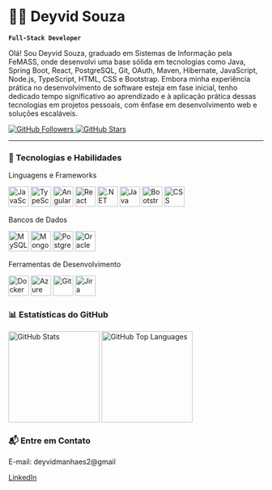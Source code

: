 # 👨‍💻 Deyvid Souza

**`Full-Stack Developer`**

Olá! Sou Deyvid Souza, graduado em Sistemas de Informação pela FeMASS, onde desenvolvi uma base sólida em tecnologias como Java, Spring Boot, React, PostgreSQL, Git, OAuth, Maven, Hibernate, JavaScript, Node.js, TypeScript, HTML, CSS e Bootstrap. Embora minha experiência prática no desenvolvimento de software esteja em fase inicial, tenho dedicado tempo significativo ao aprendizado e à aplicação prática dessas tecnologias em projetos pessoais, com ênfase em desenvolvimento web e soluções escaláveis.

<p align="left"> <a href="https://github.com/DeyvidManhaes"> <img alt="GitHub Followers" title="Me siga no GitHub" src="https://custom-icon-badges.demolab.com/github/followers/jocimargalante?color=236ad3&labelColor=1155ba&style=for-the-badge&logo=github&label=Seguidores&logoColor=white" /> </a> <a href="https://github.com/jocimargalante?tab=repositories&sort=stargazers"> <img alt="GitHub Stars" title="Estrelas nos Repositórios" src="https://custom-icon-badges.demolab.com/github/stars/jocimargalante?color=55960c&style=for-the-badge&labelColor=488207&logo=star&label=Estrelas" /> </a> </p>

---

### 🚀 Tecnologias e Habilidades
Linguagens e Frameworks
<p align="left"> <img src="https://cdn.jsdelivr.net/gh/devicons/devicon/icons/javascript/javascript-original.svg" title="JavaScript" width="40" height="40"/> <img src="https://cdn.jsdelivr.net/gh/devicons/devicon/icons/typescript/typescript-original.svg" title="TypeScript" width="40" height="40"/> <img src="https://cdn.jsdelivr.net/gh/devicons/devicon/icons/angularjs/angularjs-original.svg" title="Angular" width="40" height="40"/> <img src="https://cdn.jsdelivr.net/gh/devicons/devicon/icons/react/react-original.svg" title="React" width="40" height="40"/> <img src="https://cdn.jsdelivr.net/gh/devicons/devicon/icons/dot-net/dot-net-original.svg" title=".NET" width="40" height="40"/> <img src="https://cdn.jsdelivr.net/gh/devicons/devicon/icons/java/java-original.svg" title="Java" width="40" height="40"/> <img src="https://cdn.jsdelivr.net/gh/devicons/devicon/icons/bootstrap/bootstrap-original.svg" title="Bootstrap" width="40" height="40"/> <img src="https://cdn.jsdelivr.net/gh/devicons/devicon/icons/css3/css3-original.svg" title="CSS" width="40" height="40"/> </p>
Bancos de Dados
<p align="left"> <img src="https://cdn.jsdelivr.net/gh/devicons/devicon/icons/mysql/mysql-original.svg" title="MySQL" width="40" height="40"/> <img src="https://cdn.jsdelivr.net/gh/devicons/devicon/icons/mongodb/mongodb-original.svg" title="MongoDB" width="40" height="40"/> <img src="https://cdn.jsdelivr.net/gh/devicons/devicon/icons/postgresql/postgresql-original.svg" title="PostgreSQL" width="40" height="40"/> <img src="https://cdn.jsdelivr.net/gh/devicons/devicon/icons/oracle/oracle-original.svg" title="Oracle" width="40" height="40"/> </p>
Ferramentas de Desenvolvimento
<p align="left"> <img src="https://cdn.jsdelivr.net/gh/devicons/devicon/icons/docker/docker-original.svg" title="Docker" width="40" height="40"/> <img src="https://cdn.jsdelivr.net/gh/devicons/devicon/icons/azure/azure-original.svg" title="Azure" width="40" height="40"/> <img src="https://cdn.jsdelivr.net/gh/devicons/devicon/icons/git/git-original.svg" title="Git" width="40" height="40"/> <img src="https://cdn.jsdelivr.net/gh/devicons/devicon/icons/jira/jira-original.svg" title="Jira" width="40" height="40"/> </p>

### 📊 Estatísticas do GitHub

<p> <img alt="GitHub Stats" height="180px" src="https://github-readme-stats.vercel.app/api?username=jocimargalante&show_icons=true&theme=tokyonight&include_all_commits=true&locale=en" /> <img alt="GitHub Top Languages" height="180px" src="https://github-readme-stats.vercel.app/api/top-langs/?username=jocimargalante&theme=tokyonight&layout=compact&custom_title=Linguagens&langs_count=8" /> </p>

### 📬 Entre em Contato
<p>E-mail: deyvidmanhaes2@gmail</p>

[LinkedIn](https://www.linkedin.com/in/deyvid-manhaes-soares-de-souza/)

